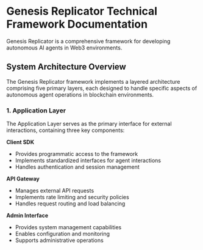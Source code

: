 # Genesis Replicator Technical Framework Documentation

Genesis Replicator is a comprehensive framework for developing autonomous AI agents in Web3 environments.

## System Architecture Overview

The Genesis Replicator framework implements a layered architecture comprising five primary layers, each designed to handle specific aspects of autonomous agent operations in blockchain environments.

### 1. Application Layer

The Application Layer serves as the primary interface for external interactions, containing three key components:

**Client SDK**

- Provides programmatic access to the framework
- Implements standardized interfaces for agent interactions
- Handles authentication and session management

**API Gateway**

- Manages external API requests
- Implements rate limiting and security policies
- Handles request routing and load balancing

**Admin Interface**

- Provides system management capabilities
- Enables configuration and monitoring
- Supports administrative operations
